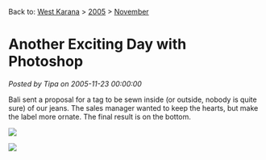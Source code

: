 Back to: [West Karana](/posts/westkarana.md) > [2005](/posts/2005/westkarana.md) > [November](./westkarana.md)
# Another Exciting Day with Photoshop

*Posted by Tipa on 2005-11-23 00:00:00*

Bali sent a proposal for a tag to be sewn inside (or outside, nobody is quite sure) of our jeans. The sales manager wanted to keep the hearts, but make the label more ornate. The final result is on the bottom.

![](../../../images/balilabel.jpg)

![](../../../images/label-redwhite.jpg)
